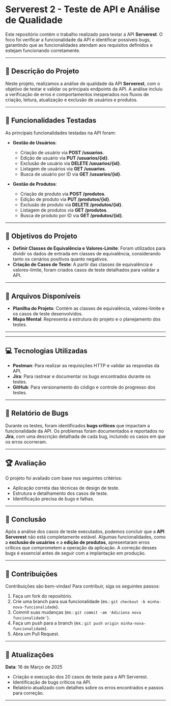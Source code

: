# Serverest 2 - Teste de API e Análise de Qualidade

Este repositório contém o trabalho realizado para testar a API **Serverest**. O foco foi verificar a funcionalidade da API e identificar possíveis bugs, garantindo que as funcionalidades atendam aos requisitos definidos e estejam funcionando corretamente.

---

## 📖 Descrição do Projeto

Neste projeto, realizamos a análise de qualidade da API **Serverest**, com o objetivo de testar e validar os principais endpoints da API. A análise incluiu a verificação de erros e comportamentos inesperados nos fluxos de criação, leitura, atualização e exclusão de usuários e produtos.

---

## 🚀 Funcionalidades Testadas

As principais funcionalidades testadas na API foram:

- **Gestão de Usuários**:
  - Criação de usuário via **POST /usuarios**.
  - Edição de usuário via **PUT /usuarios/{id}**.
  - Exclusão de usuário via **DELETE /usuarios/{id}**.
  - Listagem de usuários via **GET /usuarios**.
  - Busca de usuário por ID via **GET /usuarios/{id}**.

- **Gestão de Produtos**:
  - Criação de produto via **POST /produtos**.
  - Edição de produto via **PUT /produtos/{id}**.
  - Exclusão de produto via **DELETE /produtos/{id}**.
  - Listagem de produtos via **GET /produtos**.
  - Busca de produto por ID via **GET /produtos/{id}**.

---

## 🎯 Objetivos do Projeto

- **Definir Classes de Equivalência e Valores-Limite**: Foram utilizados para dividir os dados de entrada em classes de equivalência, considerando tanto os cenários positivos quanto negativos.
- **Criação de Casos de Teste**: A partir das classes de equivalência e valores-limite, foram criados casos de teste detalhados para validar a API.

---

## 📂 Arquivos Disponíveis

- **Planilha do Projeto**: Contém as classes de equivalência, valores-limite e os casos de teste desenvolvidos.
- **Mapa Mental**: Representa a estrutura do projeto e o planejamento dos testes.

---

---

## 💻 Tecnologias Utilizadas

- **Postman**: Para realizar as requisições HTTP e validar as respostas da API.
- **Jira**: Para rastrear e documentar os bugs encontrados durante os testes.
- **GitHub**: Para versionamento do código e controle do progresso dos testes.

---

## 🐛 Relatório de Bugs

Durante os testes, foram identificados **bugs críticos** que impactam a funcionalidade da API. Os problemas foram documentados e reportados no **Jira**, com uma descrição detalhada de cada bug, incluindo os casos em que os erros ocorreram.

---

## 🏆 Avaliação

O projeto foi avaliado com base nos seguintes critérios:

- Aplicação correta das técnicas de design de teste.
- Estrutura e detalhamento dos casos de teste.
- Identificação precisa de bugs e falhas.

---

## 🏁 Conclusão

Após a análise dos casos de teste executados, podemos concluir que a **API Serverest** não está completamente estável. Algumas funcionalidades, como a **exclusão de usuários** e a **edição de produtos**, apresentaram erros críticos que comprometem a operação da aplicação. A correção desses bugs é essencial antes de seguir com a implantação em produção.

---

## 🤝 Contribuições

Contribuições são bem-vindas! Para contribuir, siga os seguintes passos:

1. Faça um fork do repositório.
2. Crie uma branch para sua funcionalidade (ex.: `git checkout -b minha-nova-funcionalidade`).
3. Commit suas mudanças (ex.: `git commit -am 'Adiciona nova funcionalidade'`).
4. Faça um push para a branch (ex.: `git push origin minha-nova-funcionalidade`).
5. Abra um Pull Request.

---

## 📅 Atualizações

**Data**: 16 de Março de 2025

- Criação e execução dos 20 casos de teste para a API Serverest.
- Identificação de bugs críticos na API.
- Relatório atualizado com detalhes sobre os erros encontrados e passos para correção.

---
